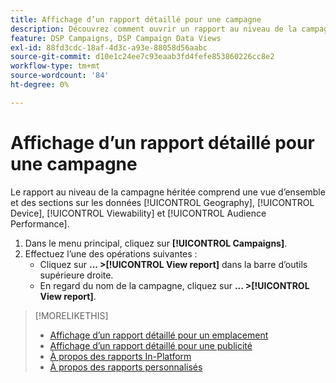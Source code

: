 ```yaml
---
title: Affichage d’un rapport détaillé pour une campagne
description: Découvrez comment ouvrir un rapport au niveau de la campagne avec des sections sur la géographie, l’appareil, la visibilité et les données de performances de l’audience.
feature: DSP Campaigns, DSP Campaign Data Views
exl-id: 88fd3cdc-18af-4d3c-a93e-88058d56aabc
source-git-commit: d10e1c24ee7c93eaab3fd4fefe853860226cc8e2
workflow-type: tm+mt
source-wordcount: '84'
ht-degree: 0%

---
```


# Affichage d’un rapport détaillé pour une campagne

Le rapport au niveau de la campagne héritée comprend une vue d’ensemble et des sections sur les données [!UICONTROL Geography], [!UICONTROL Device], [!UICONTROL Viewability] et [!UICONTROL Audience Performance].

1. Dans le menu principal, cliquez sur **[!UICONTROL Campaigns]**.
1. Effectuez l’une des opérations suivantes :
   * Cliquez sur **... >[!UICONTROL View report]** dans la barre d’outils supérieure droite.
   * En regard du nom de la campagne, cliquez sur **... >[!UICONTROL View report]**.

>[!MORELIKETHIS]
>
>* [Affichage d’un rapport détaillé pour un emplacement](/help/dsp/campaign-management/placements/placement-view-report.md)
>* [Affichage d’un rapport détaillé pour une publicité](/help/dsp/campaign-management/ads/ad-view-report.md)
>* [À propos des rapports In-Platform](/help/dsp/campaign-management/reports/campaign-reports-about.md)
>* [À propos des rapports personnalisés](/help/dsp/reports/report-about.md)

